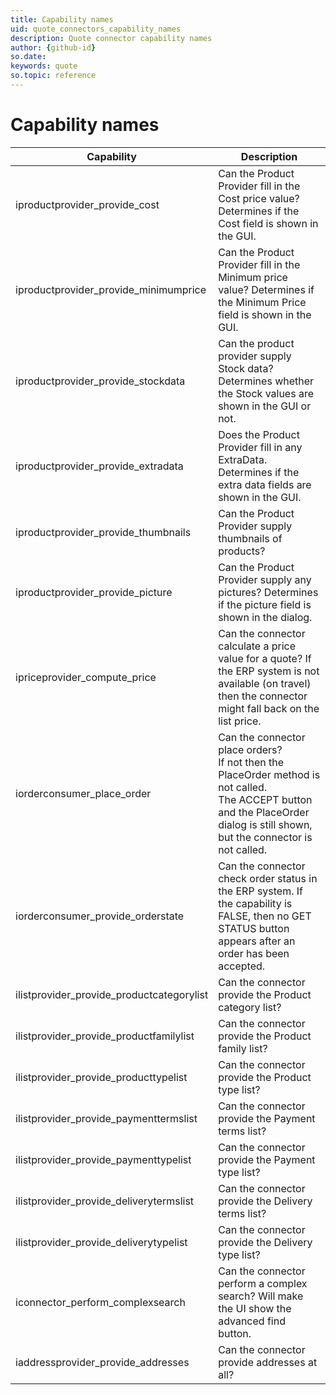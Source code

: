 ```yaml
---
title: Capability names
uid: quote_connectors_capability_names
description: Quote connector capability names
author: {github-id}
so.date:
keywords: quote
so.topic: reference
---
```


# Capability names

| Capability | Description |
|---|---|
| iproductprovider_provide_cost | Can the Product Provider fill in the Cost price value?<br>Determines if the Cost field is shown in the GUI. |
| iproductprovider_provide_minimumprice | Can the Product Provider fill in the Minimum price value? Determines if the Minimum Price field is shown in the GUI. |
| iproductprovider_provide_stockdata | Can the product provider supply Stock data?<br>Determines whether the Stock values are shown in the GUI or not. |
| iproductprovider_provide_extradata | Does the Product Provider fill in any ExtraData. Determines if the extra data fields are shown in the GUI. |
| iproductprovider_provide_thumbnails | Can the Product Provider supply thumbnails of products? |
| iproductprovider_provide_picture | Can the Product Provider supply any pictures? Determines if the picture field is shown in the dialog. |
| ipriceprovider_compute_price | Can the connector calculate a price value for a quote? If the ERP system is not available (on travel) then the connector might fall back on the list price. |
| iorderconsumer_place_order | Can the connector place orders?<br>If not then the PlaceOrder method is not called.<br> The ACCEPT button and the PlaceOrder dialog is still shown, but the connector is not called. |
| iorderconsumer_provide_orderstate | Can the connector check order status in the ERP system. If the capability is FALSE, then no GET STATUS button appears after an order has been accepted. |
| ilistprovider_provide_productcategorylist | Can the connector provide the Product category list? |
| ilistprovider_provide_productfamilylist | Can the connector provide the Product family list? |
| ilistprovider_provide_producttypelist | Can the connector provide the Product type list? |
| ilistprovider_provide_paymenttermslist | Can the connector provide the Payment terms list? |
| ilistprovider_provide_paymenttypelist | Can the connector provide the Payment type list? |
| ilistprovider_provide_deliverytermslist | Can the connector provide the Delivery terms list? |
| ilistprovider_provide_deliverytypelist | Can the connector provide the Delivery type list? |
| iconnector_perform_complexsearch | Can the connector perform a complex search? Will make the UI show the advanced find button. |
| iaddressprovider_provide_addresses | Can the connector provide addresses at all? |
